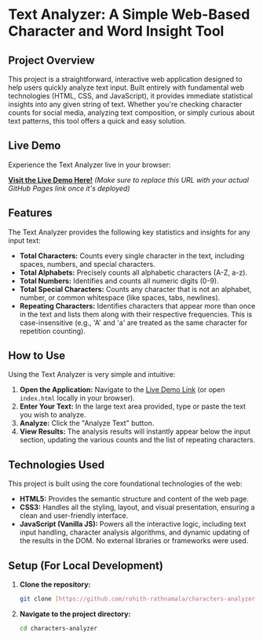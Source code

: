 # Text Analyzer: A Simple Web-Based Character and Word Insight Tool

## Project Overview

This project is a straightforward, interactive web application designed to help users quickly analyze text input. Built entirely with fundamental web technologies (HTML, CSS, and JavaScript), it provides immediate statistical insights into any given string of text. Whether you're checking character counts for social media, analyzing text composition, or simply curious about text patterns, this tool offers a quick and easy solution.

## Live Demo

Experience the Text Analyzer live in your browser:

**[Visit the Live Demo Here!](https://rohith-rathnamala.github.io/characters-analyzer/)**
*(Make sure to replace this URL with your actual GitHub Pages link once it's deployed)*

## Features

The Text Analyzer provides the following key statistics and insights for any input text:

* **Total Characters:** Counts every single character in the text, including spaces, numbers, and special characters.
* **Total Alphabets:** Precisely counts all alphabetic characters (A-Z, a-z).
* **Total Numbers:** Identifies and counts all numeric digits (0-9).
* **Total Special Characters:** Counts any character that is not an alphabet, number, or common whitespace (like spaces, tabs, newlines).
* **Repeating Characters:** Identifies characters that appear more than once in the text and lists them along with their respective frequencies. This is case-insensitive (e.g., 'A' and 'a' are treated as the same character for repetition counting).

## How to Use

Using the Text Analyzer is very simple and intuitive:

1.  **Open the Application:** Navigate to the [Live Demo Link](https://rohith-rathnamala.github.io/characters-analyzer/) (or open `index.html` locally in your browser).
2.  **Enter Your Text:** In the large text area provided, type or paste the text you wish to analyze.
3.  **Analyze:** Click the "Analyze Text" button.
4.  **View Results:** The analysis results will instantly appear below the input section, updating the various counts and the list of repeating characters.

## Technologies Used

This project is built using the core foundational technologies of the web:

* **HTML5:** Provides the semantic structure and content of the web page.
* **CSS3:** Handles all the styling, layout, and visual presentation, ensuring a clean and user-friendly interface.
* **JavaScript (Vanilla JS):** Powers all the interactive logic, including text input handling, character analysis algorithms, and dynamic updating of the results in the DOM. No external libraries or frameworks were used.

## Setup (For Local Development)

1.  **Clone the repository:**
    ```bash
    git clone [https://github.com/rohith-rathnamala/characters-analyzer.git](https://github.com/rohith-rathnamala/characters-analyzer.git)
    ```
2.  **Navigate to the project directory:**
    ```bash
    cd characters-analyzer
    ```
